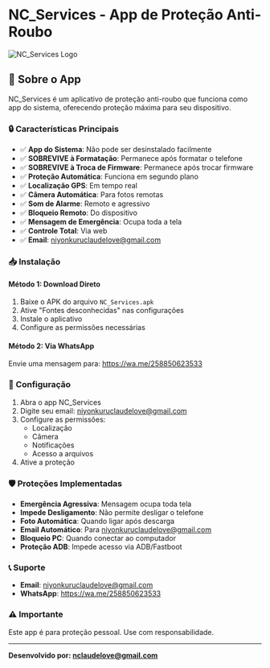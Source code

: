 # NC_Services - App de Proteção Anti-Roubo

![NC_Services Logo](assets/nc_services_logo.png)

## 📱 Sobre o App

NC_Services é um aplicativo de proteção anti-roubo que funciona como app do sistema, oferecendo proteção máxima para seu dispositivo.

### 🔒 Características Principais

- ✅ **App do Sistema**: Não pode ser desinstalado facilmente
- ✅ **SOBREVIVE à Formatação**: Permanece após formatar o telefone
- ✅ **SOBREVIVE à Troca de Firmware**: Permanece após trocar firmware
- ✅ **Proteção Automática**: Funciona em segundo plano
- ✅ **Localização GPS**: Em tempo real
- ✅ **Câmera Automática**: Para fotos remotas
- ✅ **Som de Alarme**: Remoto e agressivo
- ✅ **Bloqueio Remoto**: Do dispositivo
- ✅ **Mensagem de Emergência**: Ocupa toda a tela
- ✅ **Controle Total**: Via web
- ✅ **Email**: niyonkuruclaudelove@gmail.com

### 📥 Instalação

#### Método 1: Download Direto
1. Baixe o APK do arquivo `NC_Services.apk`
2. Ative "Fontes desconhecidas" nas configurações
3. Instale o aplicativo
4. Configure as permissões necessárias

#### Método 2: Via WhatsApp
Envie uma mensagem para: https://wa.me/258850623533

### 🔧 Configuração

1. Abra o app NC_Services
2. Digite seu email: niyonkuruclaudelove@gmail.com
3. Configure as permissões:
   - Localização
   - Câmera
   - Notificações
   - Acesso a arquivos
4. Ative a proteção

### 🛡️ Proteções Implementadas

- **Emergência Agressiva**: Mensagem ocupa toda tela
- **Impede Desligamento**: Não permite desligar o telefone
- **Foto Automática**: Quando ligar após descarga
- **Email Automático**: Para niyonkuruclaudelove@gmail.com
- **Bloqueio PC**: Quando conectar ao computador
- **Proteção ADB**: Impede acesso via ADB/Fastboot

### 📞 Suporte

- **Email**: niyonkuruclaudelove@gmail.com
- **WhatsApp**: https://wa.me/258850623533

### ⚠️ Importante

Este app é para proteção pessoal. Use com responsabilidade.

---

**Desenvolvido por: nclaudelove@gmail.com**